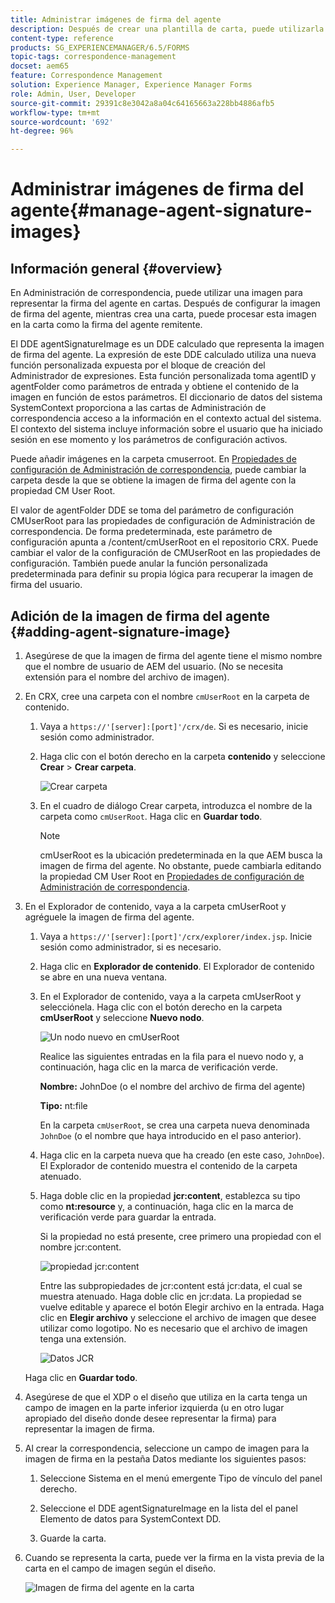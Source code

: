 ```yaml
---
title: Administrar imágenes de firma del agente
description: Después de crear una plantilla de carta, puede utilizarla para crear correspondencia en AEM Forms administrando datos, contenido y archivos adjuntos.
content-type: reference
products: SG_EXPERIENCEMANAGER/6.5/FORMS
topic-tags: correspondence-management
docset: aem65
feature: Correspondence Management
solution: Experience Manager, Experience Manager Forms
role: Admin, User, Developer
source-git-commit: 29391c8e3042a8a04c64165663a228bb4886afb5
workflow-type: tm+mt
source-wordcount: '692'
ht-degree: 96%

---
```


# Administrar imágenes de firma del agente{#manage-agent-signature-images}

## Información general {#overview}

En Administración de correspondencia, puede utilizar una imagen para representar la firma del agente en cartas. Después de configurar la imagen de firma del agente, mientras crea una carta, puede procesar esta imagen en la carta como la firma del agente remitente.

El DDE agentSignatureImage es un DDE calculado que representa la imagen de firma del agente. La expresión de este DDE calculado utiliza una nueva función personalizada expuesta por el bloque de creación del Administrador de expresiones. Esta función personalizada toma agentID y agentFolder como parámetros de entrada y obtiene el contenido de la imagen en función de estos parámetros. El diccionario de datos del sistema SystemContext proporciona a las cartas de Administración de correspondencia acceso a la información en el contexto actual del sistema. El contexto del sistema incluye información sobre el usuario que ha iniciado sesión en ese momento y los parámetros de configuración activos.

Puede añadir imágenes en la carpeta cmuserroot. En [Propiedades de configuración de Administración de correspondencia](/help/forms/using/cm-configuration-properties.md), puede cambiar la carpeta desde la que se obtiene la imagen de firma del agente con la propiedad CM User Root.

El valor de agentFolder DDE se toma del parámetro de configuración CMUserRoot para las propiedades de configuración de Administración de correspondencia. De forma predeterminada, este parámetro de configuración apunta a /content/cmUserRoot en el repositorio CRX. Puede cambiar el valor de la configuración de CMUserRoot en las propiedades de configuración.
También puede anular la función personalizada predeterminada para definir su propia lógica para recuperar la imagen de firma del usuario.

## Adición de la imagen de firma del agente {#adding-agent-signature-image}

1. Asegúrese de que la imagen de firma del agente tiene el mismo nombre que el nombre de usuario de AEM del usuario. (No se necesita extensión para el nombre del archivo de imagen).
1. En CRX, cree una carpeta con el nombre `cmUserRoot` en la carpeta de contenido.

   1. Vaya a `https://'[server]:[port]'/crx/de`. Si es necesario, inicie sesión como administrador.

   1. Haga clic con el botón derecho en la carpeta **contenido** y seleccione **Crear** > **Crear carpeta**.

      ![Crear carpeta](assets/1_createnode_cmuserroot.png)

   1. En el cuadro de diálogo Crear carpeta, introduzca el nombre de la carpeta como `cmUserRoot`. Haga clic en **Guardar todo**.

      >[!NOTE]
      >
      >cmUserRoot es la ubicación predeterminada en la que AEM busca la imagen de firma del agente. No obstante, puede cambiarla editando la propiedad CM User Root en [Propiedades de configuración de Administración de correspondencia](/help/forms/using/cm-configuration-properties.md).

1. En el Explorador de contenido, vaya a la carpeta cmUserRoot y agréguele la imagen de firma del agente.

   1. Vaya a `https://'[server]:[port]'/crx/explorer/index.jsp`. Inicie sesión como administrador, si es necesario.
   1. Haga clic en **Explorador de contenido**. El Explorador de contenido se abre en una nueva ventana.
   1. En el Explorador de contenido, vaya a la carpeta cmUserRoot y selecciónela. Haga clic con el botón derecho en la carpeta **cmUserRoot** y seleccione **Nuevo nodo**.

      ![Un nodo nuevo en cmUserRoot](assets/2_cmuserroot_newnode.png)

      Realice las siguientes entradas en la fila para el nuevo nodo y, a continuación, haga clic en la marca de verificación verde.

      **Nombre:** JohnDoe (o el nombre del archivo de firma del agente)

      **Tipo:** nt:file

      En la carpeta `cmUserRoot`, se crea una carpeta nueva denominada `JohnDoe` (o el nombre que haya introducido en el paso anterior).

   1. Haga clic en la carpeta nueva que ha creado (en este caso, `JohnDoe`). El Explorador de contenido muestra el contenido de la carpeta atenuado.

   1. Haga doble clic en la propiedad **jcr:content**, establezca su tipo como **nt:resource** y, a continuación, haga clic en la marca de verificación verde para guardar la entrada.

      Si la propiedad no está presente, cree primero una propiedad con el nombre jcr:content.

      ![propiedad jcr:content ](assets/3_jcrcontentntresource.png)

      Entre las subpropiedades de jcr:content está jcr:data, el cual se muestra atenuado. Haga doble clic en jcr:data. La propiedad se vuelve editable y aparece el botón Elegir archivo en la entrada. Haga clic en **Elegir archivo** y seleccione el archivo de imagen que desee utilizar como logotipo. No es necesario que el archivo de imagen tenga una extensión.

      ![Datos JCR](assets/5_jcrdata.png)

   Haga clic en **Guardar todo**.

1. Asegúrese de que el XDP o el diseño que utiliza en la carta tenga un campo de imagen en la parte inferior izquierda (u en otro lugar apropiado del diseño donde desee representar la firma) para representar la imagen de firma.
1. Al crear la correspondencia, seleccione un campo de imagen para la imagen de firma en la pestaña Datos mediante los siguientes pasos:

   1. Seleccione Sistema en el menú emergente Tipo de vínculo del panel derecho.

   1. Seleccione el DDE agentSignatureImage en la lista del el panel Elemento de datos para SystemContext DD.

   1. Guarde la carta.

1. Cuando se representa la carta, puede ver la firma en la vista previa de la carta en el campo de imagen según el diseño.

   ![Imagen de firma del agente en la carta](assets/letterwithsignature.png)
